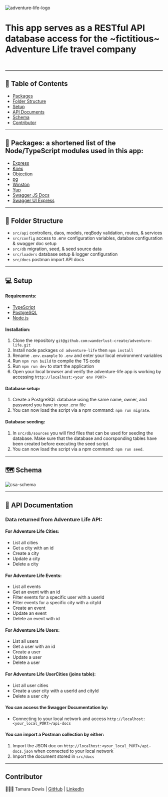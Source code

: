 ![adventure-life-logo](https://user-images.githubusercontent.com/67713820/217662321-e2c81fdc-3b12-4522-aaab-9063a7fd75de.png)
<p align="center">
<h1>This app serves as a RESTful API database access for the ~fictitious~ Adventure Life travel company </h1>
    <br> 
</p>

----------

## 📝 Table of Contents

- [Packages](#packages)
- [Folder Structure](#folder_structure)
- [Setup](#setup)
- [API Documents](#api-docs)
- [Schema](#schema)
- [Contributor](#contributor)

----------
## 🎁 Packages: a shortened list of the Node/TypeScript modules used in this app: <a name = "packages"></a>

- [Express](https://www.npmjs.com/package/express)
- [Knex](https://knexjs.org/guide/)
- [Objection](https://vincit.github.io/objection.js/api/objection/)
- [pg](https://www.npmjs.com/package/pg)
- [Winston](https://www.npmjs.com/package/winston)
- [Yup](https://www.npmjs.com/package/yup)
- [Swagger JS Docs](https://swagger.io/docs/open-source-tools/swagger-ui/usage/installation/)
- [Swagger UI Express](https://swagger.io/docs/open-source-tools/swagger-ui/usage/installation/)

----------
## 📂 Folder Structure <a name = "folder_structure"></a>

- `src/api` controllers, daos, models, reqBody validation, routes, & services
- `src/config` access to .env configuration variables, databse configuration & swagger doc setup
- `src/db` migration, seed, & seed source data
- `src/loaders` database setup & logger configuration
- `src/docs` postman import API docs

----------
## 💻 Setup  <a name = "setup"></a>

#### Requirements:

- [TypeScript](https://www.typescriptlang.org/docs/)
- [PostgreSQL](https://www.postgresql.org/)
- [Node.js](https://nodejs.org/en/)

#### Installation:

1. Clone the repository `git@github.com:wanderlust-create/adventure-life.git`
2. Install node packages `cd adventure-life` then `npm install`
3. Rename `.env.example` to `.env` and enter your local environment variables
4. Run `npm run build` to compile the TS code
4. Run `npm run dev` to start the application
5. Open your local browser and verify the adventure-life app is working by accessing `http://localhost:<your env PORT>`

#### Database setup:

1. Create a PostgreSQL database using the same name, owner, and password you have in your .env file
2. You can now load the script via a npm command: `npm run migrate`. 

#### Database seeding:

1. In `src/db/sources` you will find files that can be used for seeding the database. Make sure that the database and coorsponding tables have been created before executing the seed script. 
2. You can now load the script via a npm command: `npm run seed`. 

----------
## 🗺 Schema  <a name = "schema"></a>
![csa-schema](https://user-images.githubusercontent.com/67713820/209966291-29992855-b2c0-4401-86ae-29720e39fb08.png)

----------
## 💼 API Documentation  <a name = "api-docs"></a>

### Data returned from Adventure Life API:

#### For Adventure Life Cities:
- List all cities
- Get a city with an id
- Create a city
- Update a city
- Delete a city

#### For Adventure Life Events:
- List all events
- Get an event with an id
- Filter events for a specific user with a userId
- Filter events for a specific city with a cityId
- Create an event
- Update an event
- Delete an event with id

#### For Adventure Life Users:
- List all users
- Get a user with an id
- Create a user
- Update a user
- Delete a user

#### For Adventure Life UserCities (joins table):
- List all user cities
- Create a user city with a userId and cityId
- Delete a user city

#### You can access the Swagger Documentation by:
- Connecting to your local network and access `http://localhost:<your_local_PORT>/api-docs`

#### You can import a Postman collection by either:
1. Import the JSON doc on `http://localhost:<your_local_PORT>/api-docs.json` when connected to your local network
2. Import the document stored in `src/docs`
----------

## Contributor   <a name = "contributor"></a>
👩🏽‍🎤 Tamara Dowis |  [GitHub](https://github.com/wanderlust-create)  |  [LinkedIn](https://www.linkedin.com/in/tamara-dowis/)
